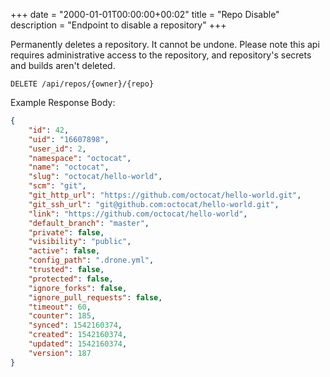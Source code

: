 +++
date = "2000-01-01T00:00:00+00:02"
title = "Repo Disable"
description = "Endpoint to disable a repository"
+++

Permanently deletes a repository. It cannot be undone.
Please note this api requires administrative access to the repository,
and repository's secrets and builds aren't deleted.

```
DELETE /api/repos/{owner}/{repo}
```

Example Response Body:

```json {linenos=table}
{
    "id": 42,
    "uid": "16607898",
    "user_id": 2,
    "namespace": "octocat",
    "name": "octocat",
    "slug": "octocat/hello-world",
    "scm": "git",
    "git_http_url": "https://github.com/octocat/hello-world.git",
    "git_ssh_url": "git@github.com:octocat/hello-world.git",
    "link": "https://github.com/octocat/hello-world",
    "default_branch": "master",
    "private": false,
    "visibility": "public",
    "active": false,
    "config_path": ".drone.yml",
    "trusted": false,
    "protected": false,
    "ignore_forks": false,
    "ignore_pull_requests": false,
    "timeout": 60,
    "counter": 185,
    "synced": 1542160374,
    "created": 1542160374,
    "updated": 1542160374,
    "version": 187
}
```
